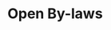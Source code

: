 ---
layout: tool
name: openbylaws
title: Open By-laws
external-url: http://municipalmoney.gov.za/
image: openbylaws.png
logo: 
oneliner: By-laws for Cape Town, JHB and Durban - online and searchable
opener: Open By-laws South Africa is a project to help South Africans be more informed about the legislation that governs them.
tool-info:
- bullet: Freely available in open formats
- bullet: Easy to read HTML format and machine readable
- bullet: Easy to share, link to, including directly to parts, chapters and sections
slideshow:
- image: slideshow1.svg
- image: slideshow2.svg
- image: slideshow3.svg
creators:
- name: greg
  short-name: greg
collaborators:
- name: AMI
  image: ami.png
  external-url: #
- name: Shuttleworth Foundation
  image: shuttleworth.png
  external-url: #
---
